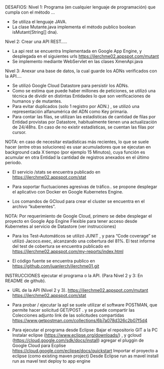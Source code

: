 DESAFIOS:
Nivel 1: Programa (en cualquier lenguaje de programación) que cumpla con el método ...

- Se utiliza el lenguaje JAVA. 
- La clase Mutante.java implementa el método publico boolean isMutant(String[] dna).


Nivel 2: Crear una API REST…..
- La api rest se encuentra Implementada en Google App Engine, y desplegada en el siguientes  urls
  https://jlerchme02.appspot.com/mutant
- Se implemento mediante  WebServlet en las clases XmenApi.java

Nivel 3: Anexar una base de datos, la cual guarde los ADNs verificados con la API….
- Se utilizó Google Cloud  Datastore para persistir los ADNs.
- Como se estima que puede haber millones de peticiones, se utilizó una técnica de dividir en distintas Entidades lo que son verificaciones de humanos y de mutantes.
- Para evitar duplicados (solo 1 registro por ADN.) , se utilizó una representación alfanumérica del ADN como Key primaria.
- Para contar las filas, se utilizan las estadísticas de cantidad de filas por Entidad provistas por Datastore, habitualmente tienen una actualización de 24/48hs. 
  En caso de no existir estadísticas, se cuentan las filas por cursor.

NOTA: en caso de necesitar estadísticas más recientes, lo que se suele hacer (entre otras soluciones) es usar acumuladores que se ejecutan en background cada X tiempo (por ejemplo 15 Minutos), cuya función es acumular en otra Entidad la cantidad de registros anexados en el último periodo.

- El servicio /stats se encuentra publicado en 
https://jlerchme02.appspot.com/stat

- Para soportar fluctuaciones agresivas de tráfico.. se propone desplegar el aplicativo con Docker en  Google Kubernetes Engine. 

- Los comandos de GCloud para crear el cluster se encuentra en el archivo “kuberentes”. 

NOTA: Por requerimiento de Google Cloud, primero se debe desplegar el proyecto en Google App Engine Flexible para tener acceso desde Kubernetes al servicio de Datastore (ver instrucciones)

 
- Para los Test-Automáticos se utilizó JUNIT , y para “Code coverage” se utilizó Jacoco.exec, alcanzando una cobertura del 81%.
  El test informe del test de  cobertura  se encuentra publicado en https://jlerchme02.appspot.com/my-reports/index.html

- El código fuente se encuentra publico en 
https://github.com/juanlerch/jlerchme01.git

INSTRUCCIONES  ejecutar el programa o la API. (Para Nivel 2 y 3: En README de github).

- URL de la API (Nivel 2 y 3).
https://jlerchme02.appspot.com/mutant
https://jlerchme02.appspot.com/stat

- Para probar / ejecutar la apl se suele utilizar el software POSTMAN, que permite hacer solicitud GET/POST . y se puede compartir las Colecciones 
adjunto link de las solicitudes compartidas https://www.getpostman.com/collections/6b7a078d326c2b07f5d4

- Para ejecutar el programa desde Eclipse:
  Bajar el repositorio GIT a la PC
  Instalar eclipse (https://www.eclipse.org/downloads/) , y gcloud (https://cloud.google.com/sdk/docs/install)
  agregar el pluggin de Google Cloud para Ecplise https://cloud.google.com/eclipse/docs/quickstart
  Importar el proyecto a eclipse (como existing maven project)
  Desde Eclipse
    run as mavel install
    run as mavel test
    deploy to app engine

